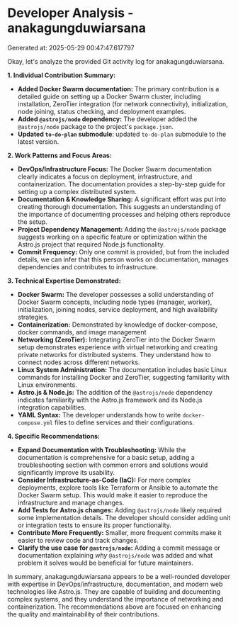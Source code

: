 # Developer Analysis - anakagungduwiarsana
Generated at: 2025-05-29 00:47:47.617797

Okay, let's analyze the provided Git activity log for anakagungduwiarsana.

**1. Individual Contribution Summary:**

*   **Added Docker Swarm documentation:**  The primary contribution is a detailed guide on setting up a Docker Swarm cluster, including installation, ZeroTier integration (for network connectivity), initialization, node joining, status checking, and deployment examples.
*   **Added `@astrojs/node` dependency:** The developer added the `@astrojs/node` package to the project's `package.json`.
*   **Updated `to-do-plan` submodule**: updated `to-do-plan` submodule to the latest version.

**2. Work Patterns and Focus Areas:**

*   **DevOps/Infrastructure Focus:** The Docker Swarm documentation clearly indicates a focus on deployment, infrastructure, and containerization.  The documentation provides a step-by-step guide for setting up a complex distributed system.
*   **Documentation & Knowledge Sharing:** A significant effort was put into creating thorough documentation. This suggests an understanding of the importance of documenting processes and helping others reproduce the setup.
*   **Project Dependency Management:**  Adding the `@astrojs/node` package suggests working on a specific feature or optimization within the Astro.js project that required Node.js functionality.
*   **Commit Frequency:** Only one commit is provided, but from the included details, we can infer that this person works on documentation, manages dependencies and contributes to infrastructure.

**3. Technical Expertise Demonstrated:**

*   **Docker Swarm:**  The developer possesses a solid understanding of Docker Swarm concepts, including node types (manager, worker), initialization, joining nodes, service deployment, and high availability strategies.
*   **Containerization:** Demonstrated by knowledge of docker-compose, docker commands, and image management
*   **Networking (ZeroTier):** Integrating ZeroTier into the Docker Swarm setup demonstrates experience with virtual networking and creating private networks for distributed systems.  They understand how to connect nodes across different networks.
*   **Linux System Administration:**  The documentation includes basic Linux commands for installing Docker and ZeroTier, suggesting familiarity with Linux environments.
*   **Astro.js & Node.js:**  The addition of the `@astrojs/node` dependency indicates familiarity with the Astro.js framework and its Node.js integration capabilities.
*   **YAML Syntax:** The developer understands how to write `docker-compose.yml` files to define services and their configurations.

**4. Specific Recommendations:**

*   **Expand Documentation with Troubleshooting:**  While the documentation is comprehensive for a basic setup, adding a troubleshooting section with common errors and solutions would significantly improve its usability.
*   **Consider Infrastructure-as-Code (IaC):**  For more complex deployments, explore tools like Terraform or Ansible to automate the Docker Swarm setup. This would make it easier to reproduce the infrastructure and manage changes.
*   **Add Tests for Astro.js changes:** Adding `@astrojs/node` likely required some implementation details. The developer should consider adding unit or integration tests to ensure its proper functionality.
*   **Contribute More Frequently:** Smaller, more frequent commits make it easier to review code and track changes.
*   **Clarify the use case for `@astrojs/node`:**  Adding a commit message or documentation explaining *why* `@astrojs/node` was added and what problem it solves would be beneficial for future maintainers.

In summary, anakagungduwiarsana appears to be a well-rounded developer with expertise in DevOps/infrastructure, documentation, and modern web technologies like Astro.js. They are capable of building and documenting complex systems, and they understand the importance of networking and containerization. The recommendations above are focused on enhancing the quality and maintainability of their contributions.

